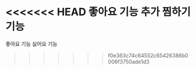 <<<<<<< HEAD
좋아요 기능 추가
찜하기 기능
=======
좋아요 기능
싫어요 기능
>>>>>>> f0e363c74c64552c65426386b0006f3750ade1d3
